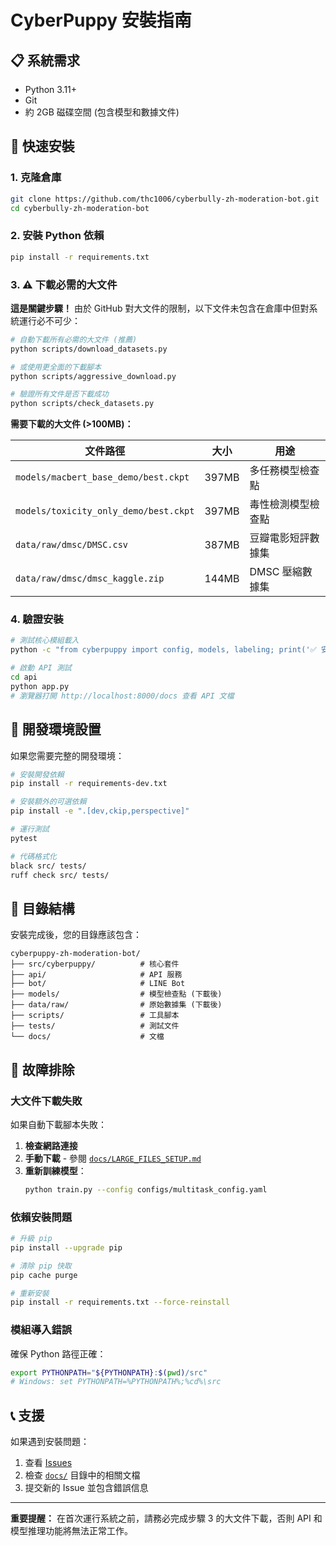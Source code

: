 # CyberPuppy 安裝指南

## 📋 系統需求

- Python 3.11+
- Git
- 約 2GB 磁碟空間 (包含模型和數據文件)

## 🚀 快速安裝

### 1. 克隆倉庫

```bash
git clone https://github.com/thc1006/cyberbully-zh-moderation-bot.git
cd cyberbully-zh-moderation-bot
```

### 2. 安裝 Python 依賴

```bash
pip install -r requirements.txt
```

### 3. ⚠️ 下載必需的大文件

**這是關鍵步驟！** 由於 GitHub 對大文件的限制，以下文件未包含在倉庫中但對系統運行必不可少：

```bash
# 自動下載所有必需的大文件 (推薦)
python scripts/download_datasets.py

# 或使用更全面的下載腳本
python scripts/aggressive_download.py

# 驗證所有文件是否下載成功
python scripts/check_datasets.py
```

**需要下載的大文件 (>100MB)：**

| 文件路徑 | 大小 | 用途 |
|---------|------|------|
| `models/macbert_base_demo/best.ckpt` | 397MB | 多任務模型檢查點 |
| `models/toxicity_only_demo/best.ckpt` | 397MB | 毒性檢測模型檢查點 |
| `data/raw/dmsc/DMSC.csv` | 387MB | 豆瓣電影短評數據集 |
| `data/raw/dmsc/dmsc_kaggle.zip` | 144MB | DMSC 壓縮數據集 |

### 4. 驗證安裝

```bash
# 測試核心模組載入
python -c "from cyberpuppy import config, models, labeling; print('✅ 安裝成功')"

# 啟動 API 測試
cd api
python app.py
# 瀏覽器打開 http://localhost:8000/docs 查看 API 文檔
```

## 🔧 開發環境設置

如果您需要完整的開發環境：

```bash
# 安裝開發依賴
pip install -r requirements-dev.txt

# 安裝額外的可選依賴
pip install -e ".[dev,ckip,perspective]"

# 運行測試
pytest

# 代碼格式化
black src/ tests/
ruff check src/ tests/
```

## 📁 目錄結構

安裝完成後，您的目錄應該包含：

```
cyberpuppy-zh-moderation-bot/
├── src/cyberpuppy/          # 核心套件
├── api/                     # API 服務
├── bot/                     # LINE Bot
├── models/                  # 模型檢查點 (下載後)
├── data/raw/                # 原始數據集 (下載後)
├── scripts/                 # 工具腳本
├── tests/                   # 測試文件
└── docs/                    # 文檔
```

## 🐛 故障排除

### 大文件下載失敗

如果自動下載腳本失敗：

1. **檢查網路連接**
2. **手動下載** - 參閱 [`docs/LARGE_FILES_SETUP.md`](docs/LARGE_FILES_SETUP.md)
3. **重新訓練模型**：
   ```bash
   python train.py --config configs/multitask_config.yaml
   ```

### 依賴安裝問題

```bash
# 升級 pip
pip install --upgrade pip

# 清除 pip 快取
pip cache purge

# 重新安裝
pip install -r requirements.txt --force-reinstall
```

### 模組導入錯誤

確保 Python 路徑正確：

```bash
export PYTHONPATH="${PYTHONPATH}:$(pwd)/src"
# Windows: set PYTHONPATH=%PYTHONPATH%;%cd%\src
```

## 📞 支援

如果遇到安裝問題：

1. 查看 [Issues](https://github.com/thc1006/cyberbully-zh-moderation-bot/issues)
2. 檢查 [`docs/`](docs/) 目錄中的相關文檔
3. 提交新的 Issue 並包含錯誤信息

---

**重要提醒：** 在首次運行系統之前，請務必完成步驟 3 的大文件下載，否則 API 和模型推理功能將無法正常工作。